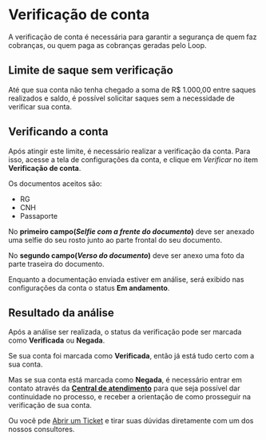 # Verificação de conta

A verificação de conta é necessária para garantir a segurança de quem faz cobranças, ou quem paga as cobranças geradas pelo Loop.

## Limite de saque sem verificação

Até que sua conta não tenha chegado a soma de R$ 1.000,00 entre saques realizados e saldo, é possível solicitar saques sem a necessidade de verificar sua conta.

## Verificando a conta

Após atingir este limite, é necessário realizar a verificação da conta. Para isso, acesse a tela de configurações da conta, e clique em *Verificar* no item **Verificação de conta**.

Os documentos aceitos são:
- RG
- CNH
- Passaporte

No **primeiro campo(*Selfie com a frente do documento*)** deve ser anexado uma selfie do seu rosto junto ao parte frontal do seu documento.

No **segundo campo(*Verso do documento*)** deve ser anexo uma foto da parte traseira do documento.

Enquanto a documentação enviada estiver em análise, será exibido nas configurações da conta o status **Em andamento**.

## Resultado da análise

Após a análise ser realizada, o status da verificação pode ser marcada como **Verificada** ou **Negada**.

Se sua conta foi marcada como **Verificada**, então já está tudo certo com a sua conta.

Mas se sua conta está marcada como **Negada**, é necessário entrar em contato através da [**Central de atendimento**](https://loop.desk360.com.br) para que seja possível dar continuidade no processo, e receber a orientação de como prosseguir na verificação de sua conta.

Ou você pde [Abrir um Ticket](https://loop.desk360.com.br/tickets/new) e tirar suas dúvidas diretamente com um dos nossos consultores.
